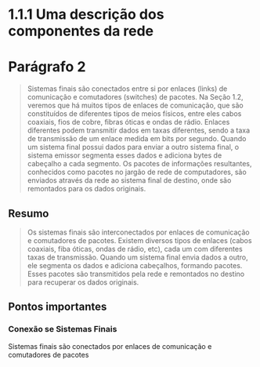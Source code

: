 # 1.1.1 Uma descrição dos componentes da rede

# Parágrafo 2

> Sistemas finais são conectados entre si por enlaces (links) de comunicação e comutadores (switches) de pacotes. Na Seção 1.2, veremos que há muitos tipos de enlaces de comunicação, que são constituídos de diferentes tipos de meios físicos, entre eles cabos coaxiais, fios de cobre, fibras óticas e ondas de rádio. Enlaces diferentes podem transmitir dados em taxas diferentes, sendo a taxa de transmissão de um enlace medida em bits por segundo. Quando um sistema final possui dados para enviar a outro sistema final, o sistema emissor segmenta esses dados e adiciona bytes de cabeçalho a cada segmento. Os pacotes de informações resultantes, conhecidos como pacotes no jargão de rede de computadores, são enviados através da rede ao sistema final de destino, onde são remontados para os dados originais.

## Resumo

> Os sistemas finais são interconectados por enlaces de comunicação e comutadores de pacotes. Existem diversos tipos de enlaces (cabos coaxiais, fiba óticas, ondas de rádio, etc), cada um com diferentes taxas de transmissão. Quando um sistema final envia dados a outro, ele segmenta os dados e adiciona cabeçalhos, formando pacotes. Esses pacotes são transmitidos pela rede e remontados no destino para recuperar os dados originais.

## Pontos importantes

### Conexão se Sistemas Finais

Sistemas finais são conectados por enlaces de comunicação e comutadores de pacotes